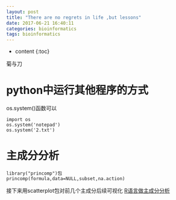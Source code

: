 ```yaml
---
layout: post
title: "There are no regrets in life ,but lessons"
date: 2017-06-21 16:40:11
categories: bioinformatics
tags: bioinformatics
---
```


* content
{:toc}

菊与刀










# python中运行其他程序的方式
os.system()函数可以
```
import os
os.system('notepad')
os.system('2.txt')
```
# 主成分分析
```
library("princomp")包
princomp(formula,data=NULL,subset,na.action)
```
接下来用scatterplot包对前几个主成分后续可视化
[R语言做主成分分析](http://mp.weixin.qq.com/s/oRMM180Y0IaUpyM0aYYt8Q)
